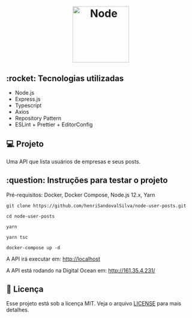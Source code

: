 <h1 align="center">
    <img alt="Node" title="Node" src="https://nodejs.org/static/images/logos/nodejs-new-black.svg" width="150px" />
</h1>

<h2>:rocket: Tecnologias utilizadas</h2>
<ul>
  <li>Node.js</li>
  <li>Express.js</li>
  <li>Typescript</li>
  <li>Axios</li>
  <li>Repository Pattern</li>
  <li>ESLint + Prettier + EditorConfig</li>
</ul>

<h2>💻 Projeto</h2>

Uma API que lista usuários de empresas e seus posts.

<h2>:question: Instruções para testar o projeto</h2>

Pré-requisitos: Docker, Docker Compose, Node.js 12.x, Yarn

`git clone https://github.com/henriSandovalSilva/node-user-posts.git`

`cd node-user-posts`<br>

`yarn`<br>

`yarn tsc`<br>

`docker-compose up -d`<br>

A API irá executar em: [http://localhost](http://localhost)

A API está rodando na Digital Ocean em: http://161.35.4.231/

## :memo: Licença

Esse projeto está sob a licença MIT. Veja o arquivo [LICENSE](LICENSE.md) para mais detalhes.

